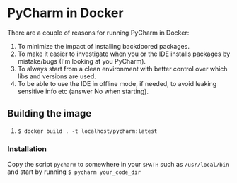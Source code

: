 PyCharm in Docker
=================

There are a couple of reasons for running PyCharm in Docker:
1) To minimize the impact of installing backdoored packages.
2) To make it easier to investigate when you or the IDE installs packages by mistake/bugs (I'm looking at you PyCharm).
3) To always start from a clean environment with better control over which libs and versions are used.
4) To be able to use the IDE in offline mode, if needed, to avoid leaking sensitive info etc (answer No when starting).

Building the image
-------------------------

1. `$ docker build . -t localhost/pycharm:latest`

### Installation 
Copy the script `pycharm` to somewhere in your `$PATH` such as `/usr/local/bin` and start by running `$ pycharm your_code_dir`

